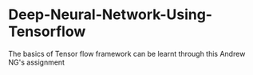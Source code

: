 # Deep-Neural-Network-Using-Tensorflow
The basics of Tensor flow framework can be learnt through this Andrew NG's assignment
